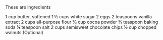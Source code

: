These are ingredients

1 cup butter, softened
1 ½ cups white sugar
2 eggs
2 teaspoons vanilla extract
2 cups all-purpose flour
⅔ cup cocoa powder
¾ teaspoon baking soda
¼ teaspoon salt
2 cups semisweet chocolate chips
½ cup chopped walnuts (Optional)